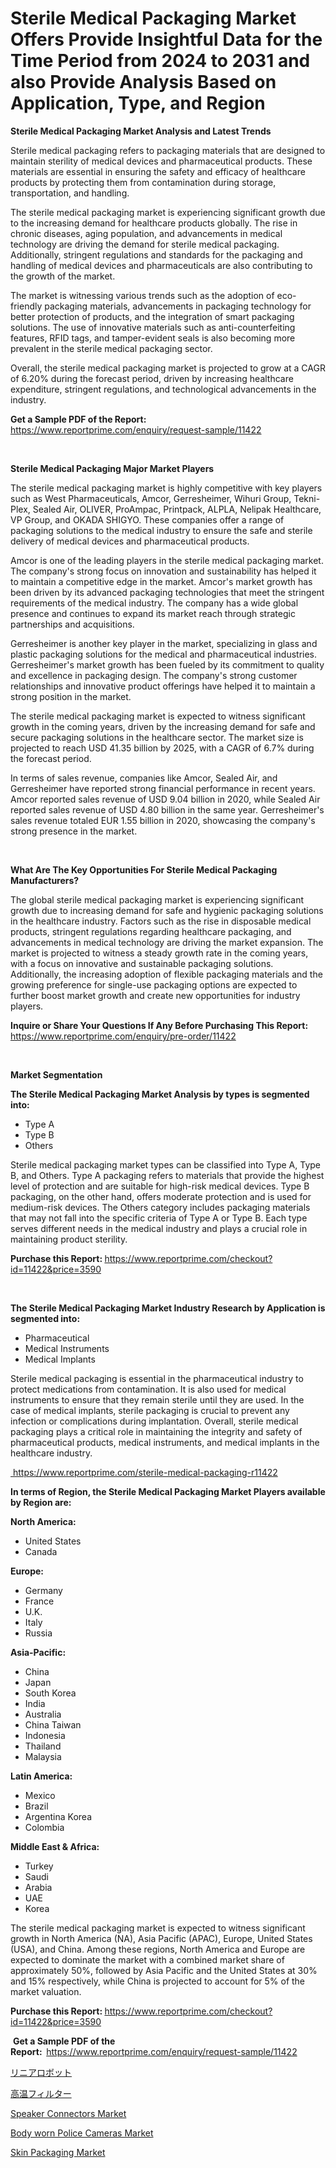 <p><h1>Sterile Medical Packaging Market Offers Provide Insightful Data for the Time Period from 2024 to 2031 and also Provide Analysis Based on Application, Type, and Region</h1></p><p><strong>Sterile Medical Packaging Market Analysis and Latest Trends</strong></p>
<p><p>Sterile medical packaging refers to packaging materials that are designed to maintain sterility of medical devices and pharmaceutical products. These materials are essential in ensuring the safety and efficacy of healthcare products by protecting them from contamination during storage, transportation, and handling.</p><p>The sterile medical packaging market is experiencing significant growth due to the increasing demand for healthcare products globally. The rise in chronic diseases, aging population, and advancements in medical technology are driving the demand for sterile medical packaging. Additionally, stringent regulations and standards for the packaging and handling of medical devices and pharmaceuticals are also contributing to the growth of the market.</p><p>The market is witnessing various trends such as the adoption of eco-friendly packaging materials, advancements in packaging technology for better protection of products, and the integration of smart packaging solutions. The use of innovative materials such as anti-counterfeiting features, RFID tags, and tamper-evident seals is also becoming more prevalent in the sterile medical packaging sector.</p><p>Overall, the sterile medical packaging market is projected to grow at a CAGR of 6.20% during the forecast period, driven by increasing healthcare expenditure, stringent regulations, and technological advancements in the industry.</p></p>
<p><strong>Get a Sample PDF of the Report:&nbsp;</strong> <a href="https://www.reportprime.com/enquiry/request-sample/11422">https://www.reportprime.com/enquiry/request-sample/11422</a></p>
<p>&nbsp;</p>
<p><strong>Sterile Medical Packaging Major Market Players</strong></p>
<p><p>The sterile medical packaging market is highly competitive with key players such as West Pharmaceuticals, Amcor, Gerresheimer, Wihuri Group, Tekni-Plex, Sealed Air, OLIVER, ProAmpac, Printpack, ALPLA, Nelipak Healthcare, VP Group, and OKADA SHIGYO. These companies offer a range of packaging solutions to the medical industry to ensure the safe and sterile delivery of medical devices and pharmaceutical products.</p><p>Amcor is one of the leading players in the sterile medical packaging market. The company's strong focus on innovation and sustainability has helped it to maintain a competitive edge in the market. Amcor's market growth has been driven by its advanced packaging technologies that meet the stringent requirements of the medical industry. The company has a wide global presence and continues to expand its market reach through strategic partnerships and acquisitions.</p><p>Gerresheimer is another key player in the market, specializing in glass and plastic packaging solutions for the medical and pharmaceutical industries. Gerresheimer's market growth has been fueled by its commitment to quality and excellence in packaging design. The company's strong customer relationships and innovative product offerings have helped it to maintain a strong position in the market.</p><p>The sterile medical packaging market is expected to witness significant growth in the coming years, driven by the increasing demand for safe and secure packaging solutions in the healthcare sector. The market size is projected to reach USD 41.35 billion by 2025, with a CAGR of 6.7% during the forecast period.</p><p>In terms of sales revenue, companies like Amcor, Sealed Air, and Gerresheimer have reported strong financial performance in recent years. Amcor reported sales revenue of USD 9.04 billion in 2020, while Sealed Air reported sales revenue of USD 4.80 billion in the same year. Gerresheimer's sales revenue totaled EUR 1.55 billion in 2020, showcasing the company's strong presence in the market.</p></p>
<p>&nbsp;</p>
<p><strong>What Are The Key Opportunities For Sterile Medical Packaging Manufacturers?</strong></p>
<p><p>The global sterile medical packaging market is experiencing significant growth due to increasing demand for safe and hygienic packaging solutions in the healthcare industry. Factors such as the rise in disposable medical products, stringent regulations regarding healthcare packaging, and advancements in medical technology are driving the market expansion. The market is projected to witness a steady growth rate in the coming years, with a focus on innovative and sustainable packaging solutions. Additionally, the increasing adoption of flexible packaging materials and the growing preference for single-use packaging options are expected to further boost market growth and create new opportunities for industry players.</p></p>
<p><strong>Inquire or Share Your Questions If Any Before Purchasing This Report:</strong> <a href="https://www.reportprime.com/enquiry/pre-order/11422">https://www.reportprime.com/enquiry/pre-order/11422</a></p>
<p>&nbsp;</p>
<p><strong>Market Segmentation</strong></p>
<p><strong>The Sterile Medical Packaging Market Analysis by types is segmented into:</strong></p>
<p><ul><li>Type A</li><li>Type B</li><li>Others</li></ul></p>
<p><p>Sterile medical packaging market types can be classified into Type A, Type B, and Others. Type A packaging refers to materials that provide the highest level of protection and are suitable for high-risk medical devices. Type B packaging, on the other hand, offers moderate protection and is used for medium-risk devices. The Others category includes packaging materials that may not fall into the specific criteria of Type A or Type B. Each type serves different needs in the medical industry and plays a crucial role in maintaining product sterility.</p></p>
<p><strong>Purchase this Report:&nbsp;</strong><a href="https://www.reportprime.com/checkout?id=11422&price=3590">https://www.reportprime.com/checkout?id=11422&price=3590</a></p>
<p>&nbsp;</p>
<p><strong>The Sterile Medical Packaging Market Industry Research by Application is segmented into:</strong></p>
<p><ul><li>Pharmaceutical</li><li>Medical Instruments</li><li>Medical Implants</li></ul></p>
<p><p>Sterile medical packaging is essential in the pharmaceutical industry to protect medications from contamination. It is also used for medical instruments to ensure that they remain sterile until they are used. In the case of medical implants, sterile packaging is crucial to prevent any infection or complications during implantation. Overall, sterile medical packaging plays a critical role in maintaining the integrity and safety of pharmaceutical products, medical instruments, and medical implants in the healthcare industry.</p></p>
<p><a href="https://www.reportprime.com/sterile-medical-packaging-r11422">&nbsp;https://www.reportprime.com/sterile-medical-packaging-r11422</a></p>
<p><strong>In terms of Region, the Sterile Medical Packaging Market Players available by Region are:</strong></p>
<p>
    <p> <strong> North America: </strong>
        <ul>
            <li>United States</li>
            <li>Canada</li>
        </ul>
        </p> 
    <p> <strong> Europe: </strong>
        <ul>
            <li>Germany</li>
            <li>France</li>
            <li>U.K.</li>
            <li>Italy</li>
            <li>Russia</li>
        </ul>
        </p> 
    <p> <strong> Asia-Pacific: </strong>
        <ul>
            <li>China</li>
            <li>Japan</li>
            <li>South Korea</li>
            <li>India</li>
            <li>Australia</li>
            <li>China Taiwan</li>
            <li>Indonesia</li>
            <li>Thailand</li>
            <li>Malaysia</li>
        </ul>
        </p> 
    <p> <strong> Latin America: </strong>
        <ul>
            <li>Mexico</li>
            <li>Brazil</li>
            <li>Argentina Korea</li>
            <li>Colombia</li>
        </ul>
        </p> 
    <p> <strong> Middle East & Africa: </strong>
        <ul>
            <li>Turkey</li>
            <li>Saudi</li>
            <li>Arabia</li>
            <li>UAE</li>
            <li>Korea</li>
        </ul>
    </p>
    </p>
<p><p>The sterile medical packaging market is expected to witness significant growth in North America (NA), Asia Pacific (APAC), Europe, United States (USA), and China. Among these regions, North America and Europe are expected to dominate the market with a combined market share of approximately 50%, followed by Asia Pacific and the United States at 30% and 15% respectively, while China is projected to account for 5% of the market valuation.</p></p>
<p><strong>Purchase this Report: </strong><a href="https://www.reportprime.com/checkout?id=11422&price=3590">https://www.reportprime.com/checkout?id=11422&price=3590</a></p>
<p>&nbsp;<strong>Get a Sample PDF of the Report:&nbsp;&nbsp;</strong><a href="https://www.reportprime.com/enquiry/request-sample/11422">https://www.reportprime.com/enquiry/request-sample/11422</a></p>
<p><strong></strong></p>
<p><p><a href="https://medium.com/@josuehezog2023/2024%E5%B9%B4%E3%81%8B%E3%82%892031%E5%B9%B4%E3%81%BE%E3%81%A7%E3%81%AE%E6%9C%9F%E9%96%93%E3%81%AB%E4%BA%88%E6%B8%AC%E3%81%95%E3%82%8C%E3%82%8B%E7%B7%9A%E5%BD%A2%E3%83%AD%E3%83%9C%E3%83%83%E3%83%88%E5%B8%82%E5%A0%B4%E3%81%AE%E5%8B%95%E5%90%91%E3%81%A8%E5%B8%82%E5%A0%B4%E5%88%86%E6%9E%90-cda36e844abc">リニアロボット</a></p><p><a href="https://medium.com/@stevencornish04/2024%E5%B9%B4%E3%81%8B%E3%82%892031%E5%B9%B4%E3%81%BE%E3%81%A7%E3%81%AE%E6%9C%9F%E9%96%93%E3%81%AB%E4%BA%88%E6%B8%AC%E3%81%95%E3%82%8C%E3%82%8B%E9%AB%98%E6%B8%A9%E3%83%95%E3%82%A3%E3%83%AB%E3%82%BF%E3%83%BC%E5%B8%82%E5%A0%B4%E3%81%AE%E5%8B%95%E5%90%91%E3%81%A8%E5%B8%82%E5%A0%B4%E5%88%86%E6%9E%90-0270893f0a0b">高温フィルター</a></p><p><a href="https://www.linkedin.com/pulse/speaker-connectors-market-insight-trends-growth-forecasted-from-icaxe?trackingId=ON7VCyHLw%2FONk4965IBahA%3D%3D">Speaker Connectors Market</a></p><p><a href="https://www.linkedin.com/pulse/body-worn-police-cameras-market-key-successful-business-sm5xc?trackingId=Yqz2%2BIFytENyY%2BCgYOPHrQ%3D%3D">Body worn Police Cameras Market</a></p><p><a href="https://github.com/CliffMedina6/Market-Research-Report-List-4/blob/main/skin-packaging-market.md">Skin Packaging Market</a></p></p>